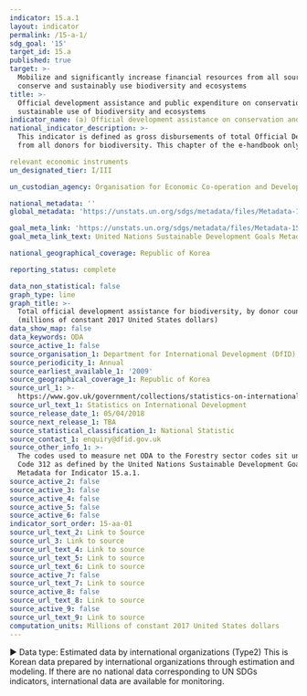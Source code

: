 ```yaml
---
indicator: 15.a.1
layout: indicator
permalink: /15-a-1/
sdg_goal: '15'
target_id: 15.a
published: true
target: >-
  Mobilize and significantly increase financial resources from all sources to
  conserve and sustainably use biodiversity and ecosystems
title: >-
  Official development assistance and public expenditure on conservation and
  sustainable use of biodiversity and ecosystems
indicator_name: (a) Official development assistance on conservation and sustainable use of biodiversity, and (b) revenue generated and finance mobilized from biodiversity-
national_indicator_description: >-
  This indicator is defined as gross disbursements of total Official Development Assistance (ODA) 
  from all donors for biodiversity. This chapter of the e-handbook only covers the ODA part of the indicator. 

relevant economic instruments
un_designated_tier: I/III

un_custodian_agency: Organisation for Economic Co-operation and Development (OECD)

national_metadata: ''
global_metadata: 'https://unstats.un.org/sdgs/metadata/files/Metadata-15-0a-01.pdf'

goal_meta_link: 'https://unstats.un.org/sdgs/metadata/files/Metadata-15-0a-01.pdf'
goal_meta_link_text: United Nations Sustainable Development Goals Metadata (PDF 4.0 MB)

national_geographical_coverage: Republic of Korea

reporting_status: complete

data_non_statistical: false
graph_type: line
graph_title: >-
  Total official development assistance for biodiversity, by donor countries
  (millions of constant 2017 United States dollars)
data_show_map: false
data_keywords: ODA
source_active_1: false
source_organisation_1: Department for International Development (DfID)
source_periodicity_1: Annual
source_earliest_available_1: '2009'
source_geographical_coverage_1: Republic of Korea
source_url_1: >-
  https://www.gov.uk/government/collections/statistics-on-international-development
source_url_text_1: Statistics on International Development
source_release_date_1: 05/04/2018
source_next_release_1: TBA
source_statistical_classification_1: National Statistic
source_contact_1: enquiry@dfid.gov.uk
source_other_info_1: >-
  The codes used to measure net ODA to the Forestry sector codes sit under DAC 5
  Code 312 as defined by the United Nations Sustainable Development Goal
  Metadata for Indicator 15.a.1.
source_active_2: false
source_active_3: false
source_active_4: false
source_active_5: false
source_active_6: false
indicator_sort_order: 15-aa-01
source_url_text_2: Link to Source
source_url_3: Link to source
source_url_text_4: Link to source
source_url_text_5: Link to source
source_url_text_6: Link to source
source_active_7: false
source_url_text_7: Link to source
source_active_8: false
source_url_text_8: Link to source
source_active_9: false
source_url_text_9: Link to source
computation_units: Millions of constant 2017 United States dollars
---
```

▶ Data type: Estimated data by international organizations (Type2) This is Korean data prepared by international organizations through estimation and modeling. If there are no national data corresponding to UN SDGs indicators, international data are available for monitoring.
